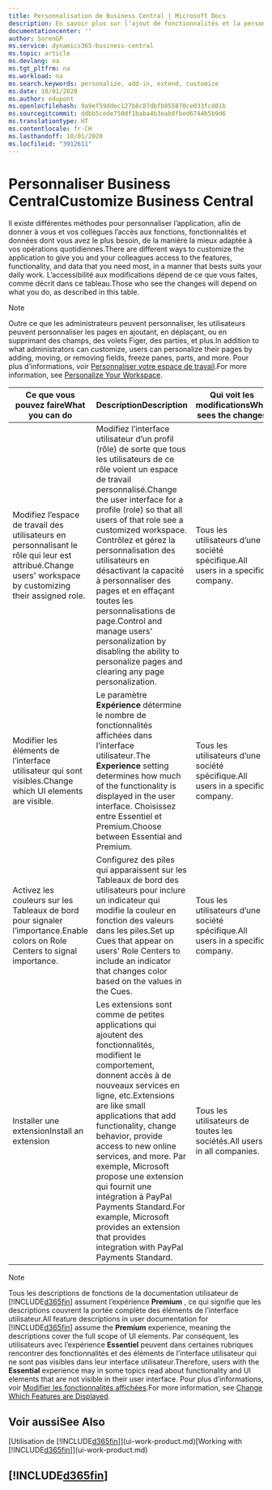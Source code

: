 ```yaml
---
title: Personnalisation de Business Central | Microsoft Docs
description: En savoir plus sur l’ajout de fonctionnalités et la personnalisation de Business Central.
documentationcenter: ''
author: SorenGP
ms.service: dynamics365-business-central
ms.topic: article
ms.devlang: na
ms.tgt_pltfrm: na
ms.workload: na
ms.search.keywords: personalize, add-in, extend, customize
ms.date: 10/01/2020
ms.author: edupont
ms.openlocfilehash: 9a9ef59ddec127b8c87dbfb055870ce033fcd01b
ms.sourcegitcommit: ddbb5cede750df1baba4b3eab8fbed6744b5b9d6
ms.translationtype: HT
ms.contentlocale: fr-CH
ms.lasthandoff: 10/01/2020
ms.locfileid: "3912611"
---
```

# <a name="customize-business-central"></a><span data-ttu-id="53413-103">Personnaliser Business Central</span><span class="sxs-lookup"><span data-stu-id="53413-103">Customize Business Central</span></span>
<span data-ttu-id="53413-104">Il existe différentes méthodes pour personnaliser l’application, afin de donner à vous et vos collègues l’accès aux fonctions, fonctionnalités et données dont vous avez le plus besoin, de la manière la mieux adaptée à vos opérations quotidiennes.</span><span class="sxs-lookup"><span data-stu-id="53413-104">There are different ways to customize the application to give you and your colleagues access to the features, functionality, and data that you need most, in a manner that bests suits your daily work.</span></span> <span data-ttu-id="53413-105">L’accessibilité aux modifications dépend de ce que vous faites, comme décrit dans ce tableau.</span><span class="sxs-lookup"><span data-stu-id="53413-105">Those who see the changes will depend on what you do, as described in this table.</span></span>

> [!NOTE]
> <span data-ttu-id="53413-106">Outre ce que les administrateurs peuvent personnaliser, les utilisateurs peuvent personnaliser les pages en ajoutant, en déplaçant, ou en supprimant des champs, des volets Figer, des parties, et plus.</span><span class="sxs-lookup"><span data-stu-id="53413-106">In addition to what administrators can customize, users can personalize their pages by adding, moving, or removing fields, freeze panes, parts, and more.</span></span> <span data-ttu-id="53413-107">Pour plus d’informations, voir [Personnaliser votre espace de travail](ui-personalization-user.md).</span><span class="sxs-lookup"><span data-stu-id="53413-107">For more information, see [Personalize Your Workspace](ui-personalization-user.md).</span></span>

| <span data-ttu-id="53413-108">Ce que vous pouvez faire</span><span class="sxs-lookup"><span data-stu-id="53413-108">What you can do</span></span>    |  <span data-ttu-id="53413-109">Description</span><span class="sxs-lookup"><span data-stu-id="53413-109">Description</span></span>  |  <span data-ttu-id="53413-110">Qui voit les modifications</span><span class="sxs-lookup"><span data-stu-id="53413-110">Who sees the changes</span></span>  |  <span data-ttu-id="53413-111">Plus d’informations</span><span class="sxs-lookup"><span data-stu-id="53413-111">More information</span></span>  |
|-----|---------------|---------|-------|
|<span data-ttu-id="53413-112">Modifiez l’espace de travail des utilisateurs en personnalisant le rôle qui leur est attribué.</span><span class="sxs-lookup"><span data-stu-id="53413-112">Change users' workspace by customizing their assigned role.</span></span>|<span data-ttu-id="53413-113">Modifiez l’interface utilisateur d’un profil (rôle) de sorte que tous les utilisateurs de ce rôle voient un espace de travail personnalisé.</span><span class="sxs-lookup"><span data-stu-id="53413-113">Change the user interface for a profile (role) so that all users of that role see a customized workspace.</span></span> <span data-ttu-id="53413-114">Contrôlez et gérez la personnalisation des utilisateurs en désactivant la capacité à personnaliser des pages et en effaçant toutes les personnalisations de page.</span><span class="sxs-lookup"><span data-stu-id="53413-114">Control and manage users' personalization by disabling the ability to personalize pages and clearing any page personalization.</span></span>|<span data-ttu-id="53413-115">Tous les utilisateurs d’une société spécifique.</span><span class="sxs-lookup"><span data-stu-id="53413-115">All users in a specific company.</span></span>|[<span data-ttu-id="53413-116">Personnaliser les pages pour les profils</span><span class="sxs-lookup"><span data-stu-id="53413-116">Customize Pages for Profiles</span></span>](ui-personalization-manage.md)|
|<span data-ttu-id="53413-117">Modifier les éléments de l’interface utilisateur qui sont visibles.</span><span class="sxs-lookup"><span data-stu-id="53413-117">Change which UI elements are visible.</span></span>|<span data-ttu-id="53413-118">Le paramètre **Expérience** détermine le nombre de fonctionnalités affichées dans l’interface utilisateur.</span><span class="sxs-lookup"><span data-stu-id="53413-118">The **Experience** setting determines how much of the functionality is displayed in the user interface.</span></span> <span data-ttu-id="53413-119">Choisissez entre Essentiel et Premium.</span><span class="sxs-lookup"><span data-stu-id="53413-119">Choose between Essential and Premium.</span></span>|<span data-ttu-id="53413-120">Tous les utilisateurs d’une société spécifique.</span><span class="sxs-lookup"><span data-stu-id="53413-120">All users in a specific company.</span></span>|[<span data-ttu-id="53413-121">Modifier les fonctionnalités affichées</span><span class="sxs-lookup"><span data-stu-id="53413-121">Change Which Features are Displayed</span></span>](ui-experiences.md)|
|<span data-ttu-id="53413-122">Activez les couleurs sur les Tableaux de bord pour signaler l’importance.</span><span class="sxs-lookup"><span data-stu-id="53413-122">Enable colors on Role Centers to signal importance.</span></span>|<span data-ttu-id="53413-123">Configurez des piles qui apparaissent sur les Tableaux de bord des utilisateurs pour inclure un indicateur qui modifie la couleur en fonction des valeurs dans les piles.</span><span class="sxs-lookup"><span data-stu-id="53413-123">Set up Cues that appear on users' Role Centers to include an indicator that changes color based on the values in the Cues.</span></span>|<span data-ttu-id="53413-124">Tous les utilisateurs d’une société spécifique.</span><span class="sxs-lookup"><span data-stu-id="53413-124">All users in a specific company.</span></span>|[<span data-ttu-id="53413-125">Configurer un indicateur coloré sur des piles</span><span class="sxs-lookup"><span data-stu-id="53413-125">Set Up a Colored Indicator on Cues</span></span>](admin-how-set-up-colored-indicator-on-cues.md)|
|<span data-ttu-id="53413-126">Installer une extension</span><span class="sxs-lookup"><span data-stu-id="53413-126">Install an extension</span></span>|<span data-ttu-id="53413-127">Les extensions sont comme de petites applications qui ajoutent des fonctionnalités, modifient le comportement, donnent accès à de nouveaux services en ligne, etc.</span><span class="sxs-lookup"><span data-stu-id="53413-127">Extensions are like small applications that add functionality, change behavior, provide access to new online services, and more.</span></span> <span data-ttu-id="53413-128">Par exemple, Microsoft propose une extension qui fournit une intégration à PayPal Payments Standard.</span><span class="sxs-lookup"><span data-stu-id="53413-128">For example, Microsoft provides an extension that provides integration with PayPal Payments Standard.</span></span>|<span data-ttu-id="53413-129">Tous les utilisateurs de toutes les sociétés.</span><span class="sxs-lookup"><span data-stu-id="53413-129">All users in all companies.</span></span>|[<span data-ttu-id="53413-130">Personnalisation à l’aide d’extensions</span><span class="sxs-lookup"><span data-stu-id="53413-130">Customizing Using Extensions</span></span>](ui-extensions.md)|
> [!NOTE]
> <span data-ttu-id="53413-131">Tous les descriptions de fonctions de la documentation utilisateur de [!INCLUDE[d365fin](includes/d365fin_md.md)] assument l’expérience **Premium** , ce qui signifie que les descriptions couvrent la portée complète des éléments de l’interface utilisateur.</span><span class="sxs-lookup"><span data-stu-id="53413-131">All feature descriptions in user documentation for [!INCLUDE[d365fin](includes/d365fin_md.md)] assume the **Premium** experience, meaning the descriptions cover the full scope of UI elements.</span></span> <span data-ttu-id="53413-132">Par conséquent, les utilisateurs avec l’expérience **Essentiel** peuvent dans certaines rubriques rencontrer des fonctionnalités et des éléments de l’interface utilisateur qui ne sont pas visibles dans leur interface utilisateur.</span><span class="sxs-lookup"><span data-stu-id="53413-132">Therefore, users with the **Essential** experience may in some topics read about functionality and UI elements that are not visible in their user interface.</span></span> <span data-ttu-id="53413-133">Pour plus d’informations, voir [Modifier les fonctionnalités affichées](ui-experiences.md).</span><span class="sxs-lookup"><span data-stu-id="53413-133">For more information, see [Change Which Features are Displayed](ui-experiences.md).</span></span>

## <a name="see-also"></a><span data-ttu-id="53413-134">Voir aussi</span><span class="sxs-lookup"><span data-stu-id="53413-134">See Also</span></span>
<span data-ttu-id="53413-135">[Utilisation de [!INCLUDE[d365fin](includes/d365fin_md.md)]](ui-work-product.md)</span><span class="sxs-lookup"><span data-stu-id="53413-135">[Working with [!INCLUDE[d365fin](includes/d365fin_md.md)]](ui-work-product.md)</span></span>  

## [!INCLUDE[d365fin](includes/free_trial_md.md)]  

